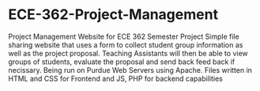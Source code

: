# ECE-362-Project-Management
Project Management Website for ECE 362 Semester Project
Simple file sharing website that uses a form to collect student group information as well as the project proposal.
Teaching Assistants will then be able to view groups of students, evaluate the proposal and send back feed back if necissary.
Being run on Purdue Web Servers using Apache. 
Files written in HTML and CSS for Frontend and JS, PHP for backend capabilities
